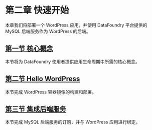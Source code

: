 # 第二章 快速开始

本章我们将部署一个 WordPress 应用，并使用 DataFoundry 平台提供的 MySQL 后端服务作为 WordPress 的后端。

## [第一节 核心概念](Basic_Concepts.md)

本节将为 DataFoundry 使用者提供应用生命周期中所需的核心概念。
  
## [第二节 Hello WordPress](Deploy.md)  

本节完成 WordPress 容器镜像的构建和部署。

## [第三节 集成后端服务](Bind_Backing_Services.md)   

本节完成 MySQL 后端服务的订购，并与 WordPress 应用进行绑定。
